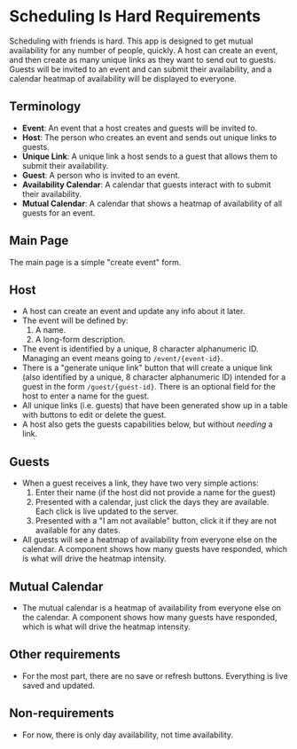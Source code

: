 # Scheduling Is Hard Requirements

Scheduling with friends is hard. This app is designed to get mutual availability for any number of people, quickly. A host can create an event, and then create as many unique links as they want to send out to guests. Guests will be invited to an event and can submit their availability, and a calendar heatmap of availability will be displayed to everyone.

## Terminology

- **Event**: An event that a host creates and guests will be invited to.
- **Host**: The person who creates an event and sends out unique links to guests.
- **Unique Link**: A unique link a host sends to a guest that allows them to submit their availability.
- **Guest**: A person who is invited to an event.
- **Availability Calendar**: A calendar that guests interact with to submit their availability.
- **Mutual Calendar**: A calendar that shows a heatmap of availability of all guests for an event.

## Main Page

The main page is a simple "create event" form.

## Host

- A host can create an event and update any info about it later.
- The event will be defined by:
  1. A name.
  2. A long-form description.
- The event is identified by a unique, 8 character alphanumeric ID. Managing an event means going to `/event/{event-id}`.
- There is a "generate unique link" button that will create a unique link (also identified by a unique, 8 character alphanumeric ID) intended for a guest in the form `/guest/{guest-id}`. There is an optional field for the host to enter a name for the guest.
- All unique links (i.e. guests) that have been generated show up in a table with buttons to edit or delete the guest.
- A host also gets the guests capabilities below, but without _needing_ a link.

## Guests

- When a guest receives a link, they have two very simple actions:
  1. Enter their name (if the host did not provide a name for the guest)
  2. Presented with a calendar, just click the days they are available. Each click is live updated to the server.
  3. Presented with a "I am not available" button, click it if they are not available for any dates.
- All guests will see a heatmap of availability from everyone else on the calendar. A component shows how many guests have responded, which is what will drive the heatmap intensity.

## Mutual Calendar

- The mutual calendar is a heatmap of availability from everyone else on the calendar. A component shows how many guests have responded, which is what will drive the heatmap intensity.

## Other requirements

- For the most part, there are no save or refresh buttons. Everything is live saved and updated.

## Non-requirements

- For now, there is only day availability, not time availability.
